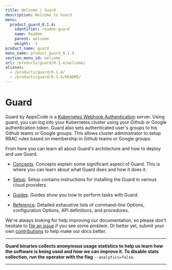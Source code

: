 ```yaml
---
title: Welcome | Guard
description: Welcome to Guard
menu:
  product_guard_0.1.4:
    identifier: readme-guard
    name: Readme
    parent: welcome
    weight: -1
product_name: guard
menu_name: product_guard_0.1.4
section_menu_id: welcome
url: /products/guard/0.1.4/welcome/
aliases:
  - /products/guard/0.1.4/
  - /products/guard/0.1.4/README/
---
```


# Guard

Guard by AppsCode is a [Kubernetes Webhook Authentication](https://kubernetes.io/docs/admin/authentication/#webhook-token-authentication) server. Using guard, you can log into your Kubernetes cluster using your Github or Google authentication token. Guard also sets authenticated user's groups to his Github teams or Google groups. This allows cluster administrator to setup RBAC rules based on membership in Github teams or Google groups.

From here you can learn all about Guard's architecture and how to deploy and use Guard.

- [Concepts](/docs/concepts/). Concepts explain some significant aspect of Guard. This is where you can learn about what Guard does and how it does it.

- [Setup](/docs/setup/). Setup contains instructions for installing
  the Guard in various cloud providers.

- [Guides](/docs/guides/). Guides show you how to perform tasks with Guard.

- [Reference](/docs/reference/). Detailed exhaustive lists of
command-line Options, configuration Options, API definitions, and procedures.

We're always looking for help improving our documentation, so please don't hesitate to [file an issue](https://github.com/appscode/guard/issues/new) if you see some problem. Or better yet, submit your own [contributions](/docs/CONTRIBUTING.md) to help
make our docs better.

---

**Guard binaries collects anonymous usage statistics to help us learn how the software is being used and how we can improve it. To disable stats collection, run the operator with the flag** `--analytics=false`.

---
